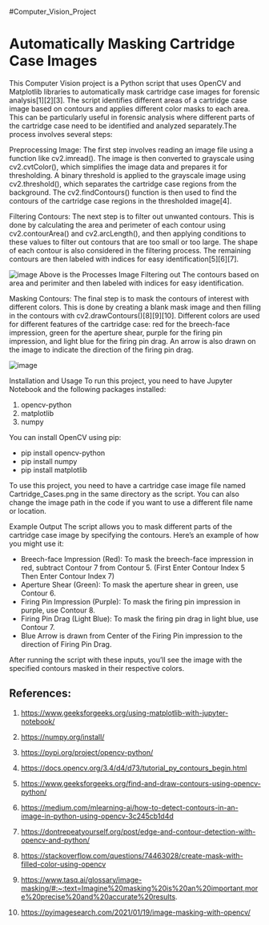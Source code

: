 #Computer_Vision_Project

# Automatically Masking Cartridge Case Images
This Computer Vision project is a Python script that uses OpenCV and Matplotlib libraries to automatically mask cartridge case images for forensic analysis[1][2][3]. The script identifies different areas of a cartridge case image based on contours and applies different color masks to each area. This can be particularly useful in forensic analysis where different parts of the cartridge case need to be identified and analyzed separately.The process involves several steps:

Preprocessing Image: The first step involves reading an image file using a function like cv2.imread(). The image is then converted to grayscale using cv2.cvtColor(), which simplifies the image data and prepares it for thresholding. A binary threshold is applied to the grayscale image using cv2.threshold(), which separates the cartridge case regions from the background. The cv2.findContours() function is then used to find the contours of the cartridge case regions in the thresholded image[4].

Filtering Contours: The next step is to filter out unwanted contours. This is done by calculating the area and perimeter of each contour using cv2.contourArea() and cv2.arcLength(), and then applying conditions to these values to filter out contours that are too small or too large. The shape of each contour is also considered in the filtering process. The remaining contours are then labeled with indices for easy identification[5][6][7].


![image](https://github.com/mohammedtareeq786/Computer_Vision_Project/assets/133824825/60b1e6b8-7a3b-4da3-a59a-3eb24f9cc465)
Above is the Processes Image Filtering out The contours based on area and perimiter and then labeled with indices for easy identification.

Masking Contours: The final step is to mask the contours of interest with different colors. This is done by creating a blank mask image and then filling in the contours with cv2.drawContours()[8][9][10]. Different colors are used for different features of the cartridge case: red for the breech-face impression, green for the aperture shear, purple for the firing pin impression, and light blue for the firing pin drag. An arrow is also drawn on the image to indicate the direction of the firing pin drag.

![image](https://github.com/mohammedtareeq786/Computer_Vision_Project/assets/133824825/80bdcc3f-01bf-41e1-8565-2cc44c69adab)


Installation and Usage
To run this project, you need to have Jupyter Notebook and the following packages installed:

1. opencv-python
2. matplotlib
3. numpy 

You can install OpenCV using pip:

- pip install opencv-python
- pip install numpy
- pip install matplotlib

To use this project, you need to have a cartridge case image file named Cartridge_Cases.png in the same directory as the script. You can also change the image path in the code if you want to use a different file name or location.

Example Output
The script allows you to mask different parts of the cartridge case image by specifying the contours. Here’s an example of how you might use it:

- Breech-face Impression (Red): To mask the breech-face impression in red, subtract Contour 7 from Contour 5. (First Enter Contour Index 5 Then Enter Contour Index 7)
- Aperture Shear (Green): To mask the aperture shear in green, use Contour 6.
- Firing Pin Impression (Purple): To mask the firing pin impression in purple, use Contour 8.
- Firing Pin Drag (Light Blue): To mask the firing pin drag in light blue, use Contour 7.
- Blue Arrow is drawn from Center of the Firing Pin impression to the direction of Firing Pin Drag.

After running the script with these inputs, you’ll see the image with the specified contours masked in their respective colors.

## References:


1. https://www.geeksforgeeks.org/using-matplotlib-with-jupyter-notebook/
2. https://numpy.org/install/
3. https://pypi.org/project/opencv-python/

4. https://docs.opencv.org/3.4/d4/d73/tutorial_py_contours_begin.html
5. https://www.geeksforgeeks.org/find-and-draw-contours-using-opencv-python/
6. https://medium.com/mlearning-ai/how-to-detect-contours-in-an-image-in-python-using-opencv-3c245cb1d4d
7. https://dontrepeatyourself.org/post/edge-and-contour-detection-with-opencv-and-python/

8. https://stackoverflow.com/questions/74463028/create-mask-with-filled-color-using-opencv
9. https://www.tasq.ai/glossary/image-masking/#:~:text=Imagine%20masking%20is%20an%20important,more%20precise%20and%20accurate%20results.
10. https://pyimagesearch.com/2021/01/19/image-masking-with-opencv/




